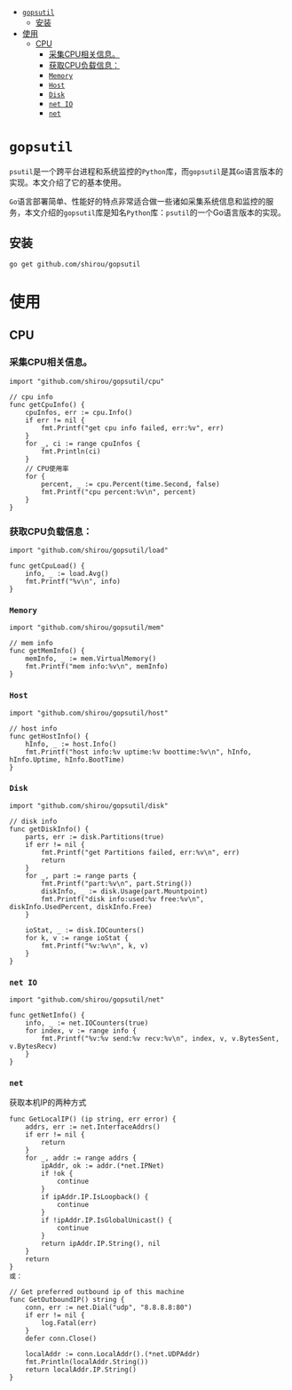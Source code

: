 - [`gopsutil`](#gopsutil)
	- [安装](#安装)
- [使用](#使用)
	- [CPU](#cpu)
		- [采集CPU相关信息。](#采集cpu相关信息)
		- [获取CPU负载信息：](#获取cpu负载信息)
		- [`Memory`](#memory)
		- [`Host`](#host)
		- [`Disk`](#disk)
		- [`net IO`](#net-io)
		- [`net`](#net)


# `gopsutil`

`psutil`是一个跨平台进程和系统监控的`Python`库，而`gopsutil`是其`Go`语言版本的实现。本文介绍了它的基本使用。

`Go`语言部署简单、性能好的特点非常适合做一些诸如采集系统信息和监控的服务，本文介绍的`gopsutil`库是知名`Python`库：`psutil`的一个Go语言版本的实现。

## 安装

`go get github.com/shirou/gopsutil`

# 使用

## CPU

### 采集CPU相关信息。

```golang
import "github.com/shirou/gopsutil/cpu"

// cpu info
func getCpuInfo() {
	cpuInfos, err := cpu.Info()
	if err != nil {
		fmt.Printf("get cpu info failed, err:%v", err)
	}
	for _, ci := range cpuInfos {
		fmt.Println(ci)
	}
	// CPU使用率
	for {
		percent, _ := cpu.Percent(time.Second, false)
		fmt.Printf("cpu percent:%v\n", percent)
	}
}
```

### 获取CPU负载信息：

```golang
import "github.com/shirou/gopsutil/load"

func getCpuLoad() {
	info, _ := load.Avg()
	fmt.Printf("%v\n", info)
}
```

### `Memory`

```golang
import "github.com/shirou/gopsutil/mem"

// mem info
func getMemInfo() {
	memInfo, _ := mem.VirtualMemory()
	fmt.Printf("mem info:%v\n", memInfo)
}
```

### `Host`

```golang
import "github.com/shirou/gopsutil/host"

// host info
func getHostInfo() {
	hInfo, _ := host.Info()
	fmt.Printf("host info:%v uptime:%v boottime:%v\n", hInfo, hInfo.Uptime, hInfo.BootTime)
}
```

### `Disk`

```golang
import "github.com/shirou/gopsutil/disk"

// disk info
func getDiskInfo() {
	parts, err := disk.Partitions(true)
	if err != nil {
		fmt.Printf("get Partitions failed, err:%v\n", err)
		return
	}
	for _, part := range parts {
		fmt.Printf("part:%v\n", part.String())
		diskInfo, _ := disk.Usage(part.Mountpoint)
		fmt.Printf("disk info:used:%v free:%v\n", diskInfo.UsedPercent, diskInfo.Free)
	}

	ioStat, _ := disk.IOCounters()
	for k, v := range ioStat {
		fmt.Printf("%v:%v\n", k, v)
	}
}
```

### `net IO`

```golang
import "github.com/shirou/gopsutil/net"

func getNetInfo() {
	info, _ := net.IOCounters(true)
	for index, v := range info {
		fmt.Printf("%v:%v send:%v recv:%v\n", index, v, v.BytesSent, v.BytesRecv)
	}
}
```

### `net`

获取本机IP的两种方式

```golang
func GetLocalIP() (ip string, err error) {
	addrs, err := net.InterfaceAddrs()
	if err != nil {
		return
	}
	for _, addr := range addrs {
		ipAddr, ok := addr.(*net.IPNet)
		if !ok {
			continue
		}
		if ipAddr.IP.IsLoopback() {
			continue
		}
		if !ipAddr.IP.IsGlobalUnicast() {
			continue
		}
		return ipAddr.IP.String(), nil
	}
	return
}
或：

// Get preferred outbound ip of this machine
func GetOutboundIP() string {
	conn, err := net.Dial("udp", "8.8.8.8:80")
	if err != nil {
		log.Fatal(err)
	}
	defer conn.Close()

	localAddr := conn.LocalAddr().(*net.UDPAddr)
	fmt.Println(localAddr.String())
	return localAddr.IP.String()
}
```

